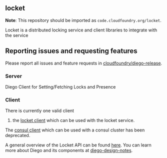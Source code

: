 ## locket

**Note**: This repository should be imported as `code.cloudfoundry.org/locket`.

Locket is a distributed locking service and client libraries to integrate with the service

## Reporting issues and requesting features

Please report all issues and feature requests in [cloudfoundry/diego-release](https://github.com/cloudfoundry/diego-release/issues).

### Server

Diego Client for Setting/Fetching Locks and Presence

### Client

There is currently one valid client
1. the [locket client](https://godoc.org/code.cloudfoundry.org/locket/lock#NewLockRunner) which can be used with the locket service.


The [consul client](https://godoc.org/code.cloudfoundry.org/locket#NewLock) which can be used with a consul cluster has been deprecated.

A general overview of the Locket API can be found [here](doc).
You can learn more about Diego and its components at [diego-design-notes](https://github.com/cloudfoundry/diego-design-notes).
